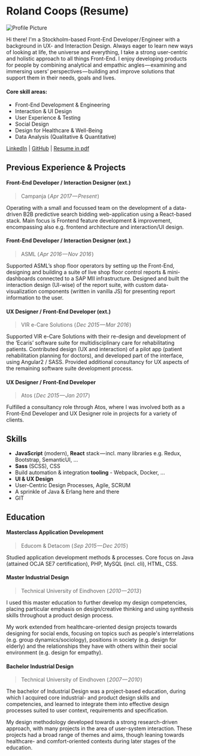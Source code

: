 # Roland Coops (Resume)
![Profile Picture](https://github.com/rolandcoops/rolandcoops.github.io/blob/resume/assets/avatar.jpeg)

Hi there! I'm a Stockholm-based Front-End Developer / Engineer with a background in UX- and Interaction Design. Always eager to learn new ways of looking at life, the universe and everything, I take a strong user-centric and holistic approach to all things Front-End. I enjoy developing products for people by combining analytical and empathic angles — examining and immersing users’ perspectives — building and improve solutions that support them in their needs, goals and lives.

#### Core skill areas:
- Front-End Development & Engineering
- Interaction & UI Design
- User Experience & Testing
- Social Design
- Design for Healthcare & Well-Being
- Data Analysis (Qualitative & Quantitative)

[LinkedIn](https://www.linkedin.com/in/rolandcoops/) | [GitHub](https://github.com/rolandcoops) | [Resume in pdf](https://gitprint.com/rolandcoops/rolandcoops.github.io/blob/resume/index.md)


## Previous Experience & Projects

#### Front-End Developer / Interaction Designer (ext.)
> Campanja ( _Apr 2017 — Present_ )

Operating with a small and focussed team on the development of a data-driven B2B predictive search bidding web-application using a React-based stack. Main focus is Frontend feature development & improvement, encompassing also e.g. frontend architecture and interaction/UI design.

#### Front-End Developer / Interaction Designer (ext.)
> ASML ( _Apr 2016 — Nov 2016_ )

Supported ASML’s shop floor operators by setting up the Front-End, designing and building a suite of live shop floor control reports & mini-dashboards connected to a SAP MII infrastructure. Designed and built the interaction design (UI-wise) of the report suite, with custom data-visualization components (written in vanilla JS) for presenting report information to the user.

#### UX Designer / Front-End Developer (ext.)
> VIR e-Care Solutions ( _Dec 2015 — Mar 2016_ )

Supported VIR e-Care Solutions with their re-design and development of the ‘Ecaris’ software suite for multidisciplinary care for rehabilitating patients. Contributed design (UX and interaction) of a pilot app (patient rehabilitation planning for doctors), and developed part of the interface, using Angular2 / SASS. Provided additional consultancy for UX aspects of the remaining software suite development process.

#### UX Designer / Front-End Developer
> Atos ( _Dec 2015 — Jan 2017_ )

Fulfilled a consultancy role through Atos, where I was involved both as a Front-End Developer and UX Designer role in projects for a variety of clients.


## Skills
- **JavaScript** (modern), **React** stack — incl. many libraries e.g. Redux, Bootstrap, SemanticUI, …
- **Sass** (SCSS), CSS
- Build automation & integration **tooling** - Webpack, Docker, … 
- **UI & UX Design**
- User-Centric Design Processes, Agile, SCRUM
- A sprinkle of Java & Erlang here and there
- GIT

## Education

#### Masterclass Application Development
> Educom & Detacom ( _Sep 2015 — Dec 2015_ )

Studied application development methods & processes.
Core focus on Java (attained OCJA SE7 certification), PHP, MySQL (incl. cli), HTML, CSS.

#### Master Industrial Design
> Technical University of Eindhoven ( _2010 — 2013_ )

I used this master education to further develop my design competencies, placing particular emphasis on design/creative thinking and using synthesis skills throughout a product design process.

My work extended from healthcare-oriented design projects towards designing for social ends, focusing on topics such as people's interrelations (e.g. group dynamics/sociology), positions in society (e.g. design for elderly) and the relationships they have with others within their social environment (e.g. design for empathy).

#### Bachelor Industrial Design
> Technical University of Eindhoven ( _2007 — 2010_ )

The bachelor of Industrial Design was a project-based education, during which I acquired core industrial- and product design skills and competencies, and learned to integrate them into effective design processes suited to user context, requirements and specification.

My design methodology developed towards a strong research-driven approach, with many projects in the area of user-system interaction. These projects had a broad range of themes and aims, though leaning towards healthcare- and comfort-oriented contexts during later stages of the education.

